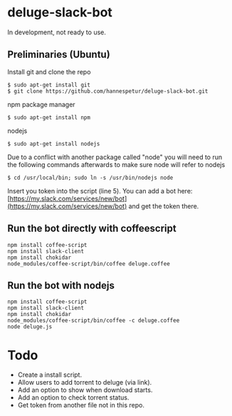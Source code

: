 # deluge-slack-bot

In development, not ready to use.

## Preliminaries (Ubuntu)
Install git and clone the repo

	$ sudo apt-get install git
	$ git clone https://github.com/hannespetur/deluge-slack-bot.git

npm package manager

	$ sudo apt-get install npm

nodejs

	$ sudo apt-get install nodejs

Due to a conflict with another package called "node" you will need to run the following commands afterwards to make sure node will refer to nodejs

	$ cd /usr/local/bin; sudo ln -s /usr/bin/nodejs node

Insert you token into the script (line 5). You can add a bot here: [https://my.slack.com/services/new/bot](https://my.slack.com/services/new/bot) and get the token there.

## Run the bot directly with coffeescript
	npm install coffee-script
	npm install slack-client
	npm install chokidar
	node_modules/coffee-script/bin/coffee deluge.coffee 

## Run the bot with nodejs
	npm install coffee-script
	npm install slack-client
	npm install chokidar
	node_modules/coffee-script/bin/coffee -c deluge.coffee 
	node deluge.js

# Todo
* Create a install script.
* Allow users to add torrent to deluge (via link).
* Add an option to show when download starts.
* Add an option to check torrent status.
* Get token from another file not in this repo.
